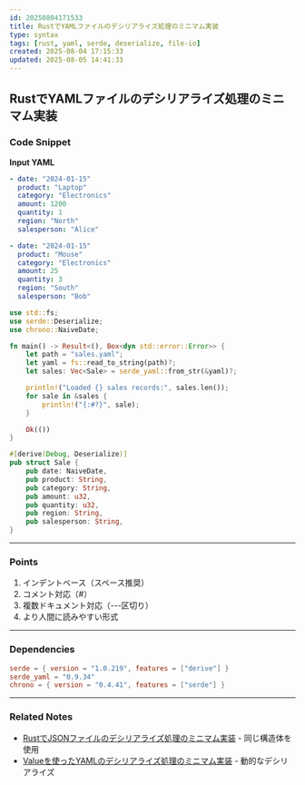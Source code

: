 ```yaml
---
id: 20250804171533
title: RustでYAMLファイルのデシリアライズ処理のミニマム実装
type: syntax
tags: [rust, yaml, serde, deserialize, file-io]
created: 2025-08-04 17:15:33
updated: 2025-08-05 14:41:33
---
```


## RustでYAMLファイルのデシリアライズ処理のミニマム実装

### Code Snippet

**Input YAML**

```yaml
- date: "2024-01-15"
  product: "Laptop"
  category: "Electronics"
  amount: 1200
  quantity: 1
  region: "North"
  salesperson: "Alice"

- date: "2024-01-15"
  product: "Mouse"
  category: "Electronics"
  amount: 25
  quantity: 3
  region: "South"
  salesperson: "Bob"
```

```rust
use std::fs;
use serde::Deserialize;
use chrono::NaiveDate;

fn main() -> Result<(), Box<dyn std::error::Error>> {
    let path = "sales.yaml";
    let yaml = fs::read_to_string(path)?;
    let sales: Vec<Sale> = serde_yaml::from_str(&yaml)?;

    println!("Loaded {} sales records:", sales.len());
    for sale in &sales {
        println!("{:#?}", sale);
    }

    Ok(())
}

#[derive(Debug, Deserialize)]
pub struct Sale {
    pub date: NaiveDate,
    pub product: String,
    pub category: String,
    pub amount: u32,
    pub quantity: u32,
    pub region: String,
    pub salesperson: String,
}
```

---

### Points

1. インデントベース（スペース推奨）
2. コメント対応（#）
3. 複数ドキュメント対応（---区切り）
4. より人間に読みやすい形式

---

### Dependencies

```toml
serde = { version = "1.0.219", features = ["derive"] }
serde_yaml = "0.9.34"
chrono = { version = "0.4.41", features = ["serde"] }
```

---

### Related Notes

- [RustでJSONファイルのデシリアライズ処理のミニマム実装](./20250804163538.md) - 同じ構造体を使用
- [Valueを使ったYAMLのデシリアライズ処理のミニマム実装](./20250804173129.md) - 動的なデシリアライズ
